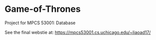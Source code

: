 # Game-of-Thrones
Project for MPCS 53001: Database

See the final webstie at:
https://mpcs53001.cs.uchicago.edu/~liaoad17/

